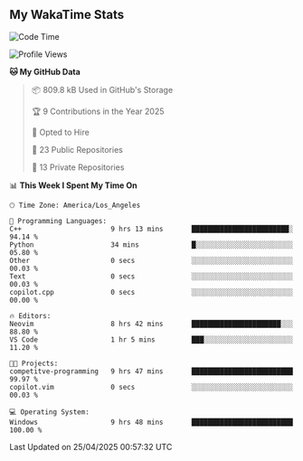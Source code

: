 ## My WakaTime Stats
<!--START_SECTION:waka-->
![Code Time](http://img.shields.io/badge/Code%20Time-234%20hrs%2029%20mins-blue)

![Profile Views](http://img.shields.io/badge/Profile%20Views-0-blue)

**🐱 My GitHub Data** 

> 📦 809.8 kB Used in GitHub's Storage 
 > 
> 🏆 9 Contributions in the Year 2025
 > 
> 💼 Opted to Hire
 > 
> 📜 23 Public Repositories 
 > 
> 🔑 13 Private Repositories 
 > 
📊 **This Week I Spent My Time On** 

```text
🕑︎ Time Zone: America/Los_Angeles

💬 Programming Languages: 
C++                      9 hrs 13 mins       ████████████████████████░   94.14 % 
Python                   34 mins             █░░░░░░░░░░░░░░░░░░░░░░░░   05.80 % 
Other                    0 secs              ░░░░░░░░░░░░░░░░░░░░░░░░░   00.03 % 
Text                     0 secs              ░░░░░░░░░░░░░░░░░░░░░░░░░   00.03 % 
copilot.cpp              0 secs              ░░░░░░░░░░░░░░░░░░░░░░░░░   00.00 % 

🔥 Editors: 
Neovim                   8 hrs 42 mins       ██████████████████████░░░   88.80 % 
VS Code                  1 hr 5 mins         ███░░░░░░░░░░░░░░░░░░░░░░   11.20 % 

🐱‍💻 Projects: 
competitve-programming   9 hrs 47 mins       █████████████████████████   99.97 % 
copilot.vim              0 secs              ░░░░░░░░░░░░░░░░░░░░░░░░░   00.03 % 

💻 Operating System: 
Windows                  9 hrs 48 mins       █████████████████████████   100.00 % 
```


 Last Updated on 25/04/2025 00:57:32 UTC
<!--END_SECTION:waka-->
